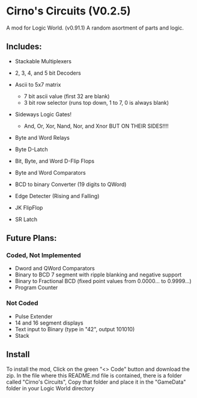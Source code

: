 # Cirno's Circuits (V0.2.5)

A mod for Logic World. (v0.91.1)
A random asortment of parts and logic.

## Includes:

- Stackable Multiplexers
- 2, 3, 4, and 5 bit Decoders
- Ascii to 5x7 matrix
	
	- 7 bit ascii value (first 32 are blank)
	- 3 bit row selector (runs top down, 1 to 7, 0 is always blank)

- Sideways Logic Gates!
	- And, Or, Xor, Nand, Nor, and Xnor BUT ON THEIR SIDES!!!!

- Byte and Word Relays
- Byte D-Latch
- Bit, Byte, and Word D-Flip Flops
- Byte and Word Comparators
- BCD to binary Converter (19 digits to QWord)
- Edge Detecter (Rising and Falling)
- JK FlipFlop
- SR Latch

## Future Plans:

### Coded, Not Implemented

- Dword and QWord Comparators
- Binary to BCD 7 segment with ripple blanking and negative support
- Binary to Fractional BCD (fixed point values from 0.0000... to 0.9999...)
- Program Counter

### Not Coded

- Pulse Extender
- 14 and 16 segment displays
- Text input to Binary (type in "42", output 101010)
- Stack

## Install

To install the mod, Click on the green "<> Code" button and download the zip. In the file where this README.md file is contained, there is a folder called "Cirno's Circuits", Copy that  folder and place it in the "GameData" folder in your Logic World directory